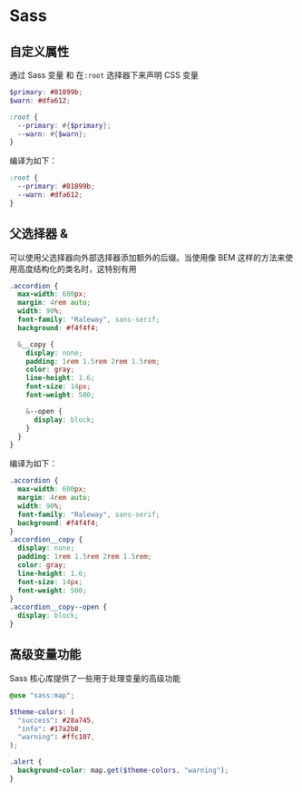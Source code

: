 # Sass

## 自定义属性

通过 Sass 变量 和 在`:root` 选择器下来声明 CSS 变量

```scss
$primary: #81899b;
$warn: #dfa612;

:root {
  --primary: #{$primary};
  --warn: #{$warn};
}
```

编译为如下：

```css
:root {
  --primary: #81899b;
  --warn: #dfa612;
}
```

## 父选择器 &

可以使用父选择器向外部选择器添加额外的后缀。当使用像 BEM 这样的方法来使用高度结构化的类名时，这特别有用

```scss
.accordion {
  max-width: 600px;
  margin: 4rem auto;
  width: 90%;
  font-family: "Raleway", sans-serif;
  background: #f4f4f4;

  &__copy {
    display: none;
    padding: 1rem 1.5rem 2rem 1.5rem;
    color: gray;
    line-height: 1.6;
    font-size: 14px;
    font-weight: 500;

    &--open {
      display: block;
    }
  }
}
```

编译为如下：

```css
.accordion {
  max-width: 600px;
  margin: 4rem auto;
  width: 90%;
  font-family: "Raleway", sans-serif;
  background: #f4f4f4;
}
.accordion__copy {
  display: none;
  padding: 1rem 1.5rem 2rem 1.5rem;
  color: gray;
  line-height: 1.6;
  font-size: 14px;
  font-weight: 500;
}
.accordion__copy--open {
  display: block;
}
```

## 高级变量功能

Sass 核心库提供了一些用于处理变量的高级功能

```scss
@use "sass:map";

$theme-colors: (
  "success": #28a745,
  "info": #17a2b8,
  "warning": #ffc107,
);

.alert {
  background-color: map.get($theme-colors, "warning");
}
```
